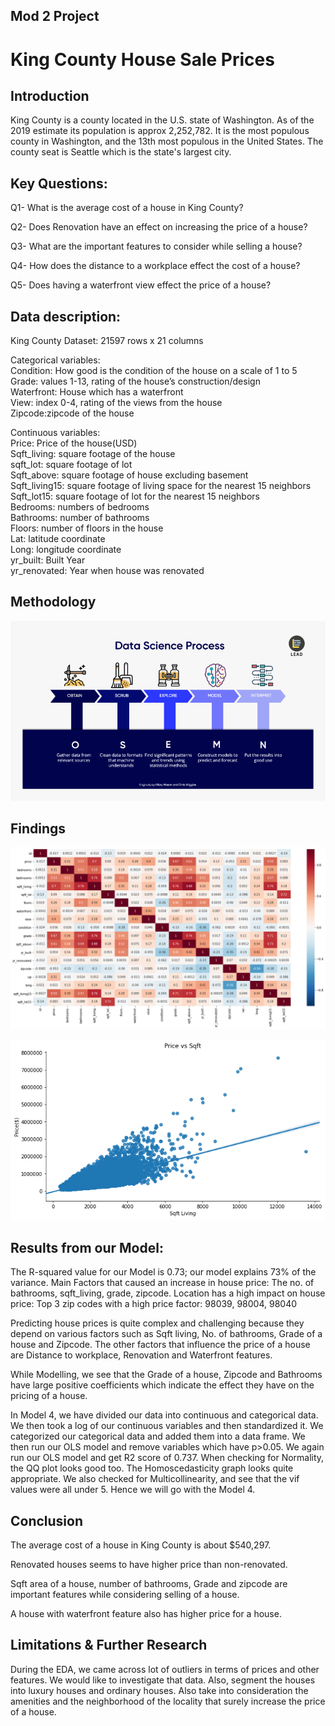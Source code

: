
## Mod 2 Project
# King County House Sale Prices

## Introduction
King County is a county located in the U.S. state of Washington. As of the 2019 estimate its population is approx 2,252,782. It is the most populous county in Washington, and the 13th most populous in the United States. The county seat is Seattle which is the state's largest city.

## Key Questions:

Q1- What is the average cost of a house in King County?

Q2- Does Renovation have an effect on increasing the price of a house?

Q3- What are the important features to consider while selling a house?

Q4- How does the distance to a workplace effect the cost of a house?

Q5- Does having a waterfront view effect the price of a house?


## Data description:
King County Dataset: 21597 rows x 21 columns

Categorical variables:  
Condition: How good is the condition of the house on a scale of 1 to 5  
Grade: values 1-13, rating of the house’s construction/design  
Waterfront: House which has a waterfront   
View: index 0-4, rating of the views from the house  
Zipcode:zipcode of the house  

Continuous variables:  
Price: Price of the house(USD)  
Sqft_living: square footage of the house  
sqft_lot: square footage of lot  
Sqft_above: square footage of house excluding basement  
Sqft_living15: square footage of living space for the nearest 15 neighbors  
Sqft_lot15: square footage of lot for the nearest 15 neighbors  
Bedrooms: numbers of bedrooms  
Bathrooms: number of bathrooms  
Floors: number of floors in the house  
Lat: latitude coordinate  
Long: longitude coordinate  
yr_built: Built Year  
yr_renovated: Year when house was renovated  

## Methodology

![](data/OSEMN.png)

## Findings

![](data/Heatmap.png)

![](data/download.png)



## Results from our Model:

The  R-squared value for our Model is 0.73; our model explains 73% of the variance.
Main Factors that caused an increase in house price:
The no. of bathrooms, sqft_living, grade, zipcode.
Location has a high impact on house price:
Top 3 zip codes with a high price factor: 98039, 98004, 98040

Predicting house prices is quite complex and challenging because they depend on various factors such as Sqft living, No. of bathrooms, Grade of a house and Zipcode. The other factors that influence the price of a house are Distance to workplace, Renovation and Waterfront features.

While Modelling, we see that the Grade of a house, Zipcode and Bathrooms have large positive coefficients which indicate the effect they have on the pricing of a house.

In Model 4, we have divided our data into continuous and categorical data. We then took a log of our continuous variables and then standardized it. We categorized our categorical data and added them into a data frame. We then run our OLS model and remove variables which have p>0.05. We again run our OLS model and get R2 score of 0.737. When checking for Normality, the QQ plot looks good too. The Homoscedasticity graph looks quite appropriate. We also checked for Multicollinearity, and see that the vif values were all under 5. Hence we will go with the Model 4.


## Conclusion
The average cost of a house in King County is about $540,297.  

Renovated houses seems to have higher price than non-renovated.  

Sqft area of a house, number of bathrooms, Grade and zipcode are important features while considering selling of a house.  

A house with waterfront feature also has higher price for a house.  

## Limitations & Further Research
During the EDA, we came across lot of outliers in terms of prices and other features. We would like to investigate that data. Also, segment the houses into luxury houses and ordinary houses. Also take into consideration the amenities and the neighborhood of the locality that surely increase the price of a house.







